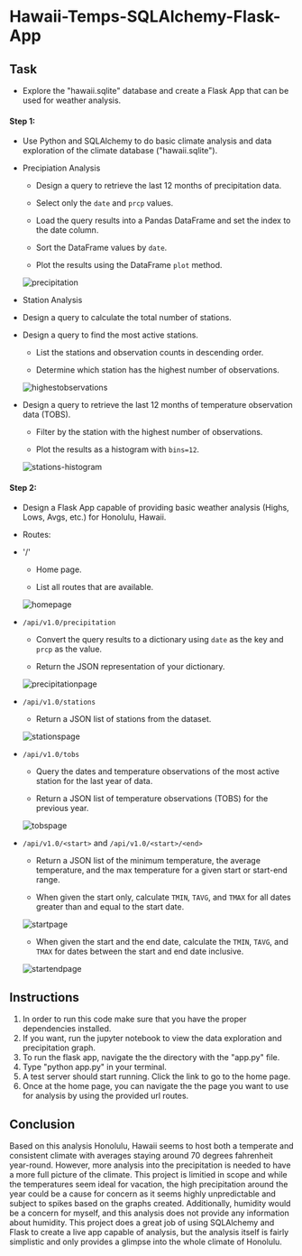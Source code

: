# **Hawaii-Temps-SQLAlchemy-Flask-App**

## Task

* Explore the "hawaii.sqlite" database and create a Flask App that can be used for weather analysis.

#### Step 1:
* Use Python and SQLAlchemy to do basic climate analysis and data exploration of the climate database ("hawaii.sqlite").

* Precipiation Analysis
    * Design a query to retrieve the last 12 months of precipitation data.

    * Select only the `date` and `prcp` values.

    * Load the query results into a Pandas DataFrame and set the index to the date column.

    * Sort the DataFrame values by `date`.

    * Plot the results using the DataFrame `plot` method.
    
    ![precipitation](https://github.com/michaellegg16/sqlalchemy-challenge/blob/master/Images/precipitation.png)
    
* Station Analysis

* Design a query to calculate the total number of stations.

* Design a query to find the most active stations.

  * List the stations and observation counts in descending order.

  * Determine which station has the highest number of observations.
  
  ![highestobservations](https://github.com/michaellegg16/sqlalchemy-challenge/blob/master/Images/MostActiveStations.png)

* Design a query to retrieve the last 12 months of temperature observation data (TOBS).

  * Filter by the station with the highest number of observations.

  * Plot the results as a histogram with `bins=12`.
  
  ![stations-histogram](https://github.com/michaellegg16/sqlalchemy-challenge/blob/master/Images/station-histogram.png)
  
#### Step 2:
* Design a Flask App capable of providing basic weather analysis (Highs, Lows, Avgs, etc.) for Honolulu, Hawaii.

* Routes:

* '/'
   * Home page.

  * List all routes that are available.
  
  ![homepage](https://github.com/michaellegg16/sqlalchemy-challenge/blob/master/Images/HomePage.png)
  
* `/api/v1.0/precipitation`

  * Convert the query results to a dictionary using `date` as the key and `prcp` as the value.

  * Return the JSON representation of your dictionary.
  
  ![precipitationpage](https://github.com/michaellegg16/sqlalchemy-challenge/blob/master/Images/PrecipitationPage.png)
  
* `/api/v1.0/stations`

  * Return a JSON list of stations from the dataset.
  
  ![stationspage](https://github.com/michaellegg16/sqlalchemy-challenge/blob/master/Images/StationsPage.png)

* `/api/v1.0/tobs`

  * Query the dates and temperature observations of the most active station for the last year of data.
  
  * Return a JSON list of temperature observations (TOBS) for the previous year.
  
  ![tobspage](https://github.com/michaellegg16/sqlalchemy-challenge/blob/master/Images/TOBSPage.png)

* `/api/v1.0/<start>` and `/api/v1.0/<start>/<end>`

  * Return a JSON list of the minimum temperature, the average temperature, and the max temperature for a given start or start-end range.

  * When given the start only, calculate `TMIN`, `TAVG`, and `TMAX` for all dates greater than and equal to the start date.
  
  ![startpage](https://github.com/michaellegg16/sqlalchemy-challenge/blob/master/Images/StartDatePage.png)

  * When given the start and the end date, calculate the `TMIN`, `TAVG`, and `TMAX` for dates between the start and end date inclusive.
  
  ![startendpage](https://github.com/michaellegg16/sqlalchemy-challenge/blob/master/Images/StartEndDatePage.png)
  
  
  
## Instructions

1. In order to run this code make sure that you have the proper dependencies installed.
1. If you want, run the jupyter notebook to view the data exploration and precipitation graph.
1. To run the flask app, navigate the the directory with the "app.py" file.
1. Type "python app.py" in your terminal.
1. A test server should start running. Click the link to go to the home page.
1. Once at the home page, you can navigate the the page you want to use for analysis by using the provided url routes.


## Conclusion

Based on this analysis Honolulu, Hawaii seems to host both a temperate and consistent climate with averages staying around 70 degrees fahrenheit year-round. However, more analysis into the precipitation is needed to have a more full picture of the climate. This project is limitied in scope and while the temperatures seem ideal for vacation, the high precipitation around the year could be a cause for concern as it seems highly unpredictable and subject to spikes based on the graphs created. Additionally, humidity would be a concern for myself, and this analysis does not provide any information about humidity. This project does a great job of using SQLAlchemy and Flask to create a live app capable of analysis, but the analysis itself is fairly simplistic and only provides a glimpse into the whole climate of Honolulu. 
